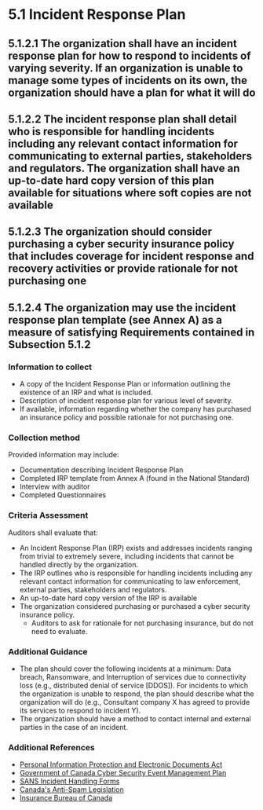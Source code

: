 # 5.1 Incident Response Plan

## 5.1.2.1 The organization shall have an incident response plan for how to respond to incidents of varying severity. If an organization is unable to manage some types of incidents on its own, the organization should have a plan for what it will do

## 5.1.2.2 The incident response plan shall detail who is responsible for handling incidents including any relevant contact information for communicating to external parties, stakeholders and regulators. The organization shall have an up-to-date hard copy version of this plan available for situations where soft copies are not available

## 5.1.2.3 The organization should consider purchasing a cyber security insurance policy that includes coverage for incident response and recovery activities or provide rationale for not purchasing one

## 5.1.2.4 The organization may use the incident response plan template (see Annex A) as a measure of satisfying Requirements contained in Subsection 5.1.2

### Information to collect

- A copy of the Incident Response Plan or information outlining the existence of an IRP and what is included.
- Description of incident response plan for various level of severity.
- If available, information regarding whether the company has purchased an insurance policy and possible rationale for not purchasing one.

### Collection method

Provided information may include:

- Documentation describing Incident Response Plan
- Completed IRP template from Annex A (found in the National Standard)
- Interview with auditor
- Completed Questionnaires

### Criteria Assessment

Auditors shall evaluate that:

- An Incident Response Plan (IRP) exists and addresses incidents ranging from trivial to extremely severe, including incidents that cannot be handled directly by the organization.
- The IRP outlines who is responsible for handling incidents including any relevant contact information for communicating to law enforcement, external parties, stakeholders and regulators.
- An up-to-date hard copy version of the IRP is available
- The organization considered purchasing or purchased a cyber security insurance policy.
  - Auditors to ask for rationale for not purchasing insurance, but do not need to evaluate.

### Additional Guidance

- The plan should cover the following incidents at a minimum: Data breach, Ransomware, and Interruption of services due to connectivity loss (e.g., distributed denial of service [DDOS]). For incidents to which the organization is unable to respond, the plan should describe what the organization will do (e.g., Consultant company X has agreed to provide its services to respond to incident Y).
- The organization should have a method to contact internal and external parties in the case of an incident.

### Additional References

- [Personal Information Protection and Electronic Documents Act](https://www.priv.gc.ca/en/privacy-topics/business-privacy/safeguards-and-breaches/privacy-breaches/respond-to-a-privacy-breach-at-your-business/gd_pb_201810/)
- [Government of Canada Cyber Security Event Management Plan](https://www.canada.ca/en/government/system/digital-government/online-security-privacy/security-identity-management/government-canada-cyber-security-event-management-plan.html)
- [SANS Incident Handling Forms](https://www.sans.org/information-security-policy/?category=incident-handling)
- [Canada's Anti-Spam Legislation](https://fightspam-combattrelepourriel.ised-isde.canada.ca/site/canada-anti-spam-legislation/en)
- [Insurance Bureau of Canada](https://www.ibc.ca/stay-protected/protect-your-business/risk-management)